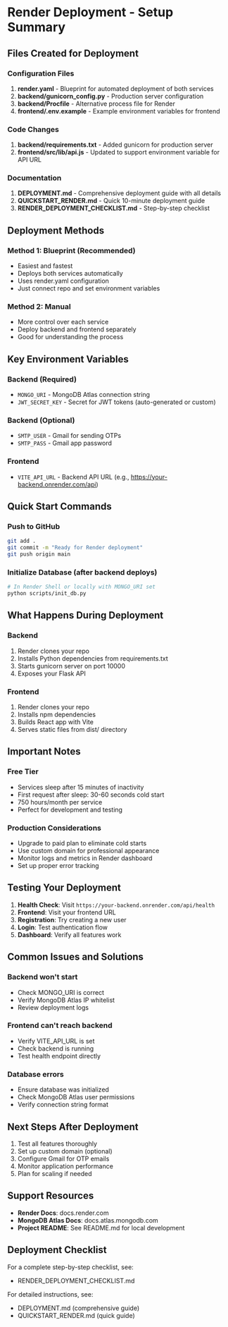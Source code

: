 # Render Deployment - Setup Summary

## Files Created for Deployment

### Configuration Files
1. **render.yaml** - Blueprint for automated deployment of both services
2. **backend/gunicorn_config.py** - Production server configuration
3. **backend/Procfile** - Alternative process file for Render
4. **frontend/.env.example** - Example environment variables for frontend

### Code Changes
1. **backend/requirements.txt** - Added gunicorn for production server
2. **frontend/src/lib/api.js** - Updated to support environment variable for API URL

### Documentation
1. **DEPLOYMENT.md** - Comprehensive deployment guide with all details
2. **QUICKSTART_RENDER.md** - Quick 10-minute deployment guide
3. **RENDER_DEPLOYMENT_CHECKLIST.md** - Step-by-step checklist

## Deployment Methods

### Method 1: Blueprint (Recommended)
- Easiest and fastest
- Deploys both services automatically
- Uses render.yaml configuration
- Just connect repo and set environment variables

### Method 2: Manual
- More control over each service
- Deploy backend and frontend separately
- Good for understanding the process

## Key Environment Variables

### Backend (Required)
- `MONGO_URI` - MongoDB Atlas connection string
- `JWT_SECRET_KEY` - Secret for JWT tokens (auto-generated or custom)

### Backend (Optional)
- `SMTP_USER` - Gmail for sending OTPs
- `SMTP_PASS` - Gmail app password

### Frontend
- `VITE_API_URL` - Backend API URL (e.g., https://your-backend.onrender.com/api)

## Quick Start Commands

### Push to GitHub
```bash
git add .
git commit -m "Ready for Render deployment"
git push origin main
```

### Initialize Database (after backend deploys)
```bash
# In Render Shell or locally with MONGO_URI set
python scripts/init_db.py
```

## What Happens During Deployment

### Backend
1. Render clones your repo
2. Installs Python dependencies from requirements.txt
3. Starts gunicorn server on port 10000
4. Exposes your Flask API

### Frontend
1. Render clones your repo
2. Installs npm dependencies
3. Builds React app with Vite
4. Serves static files from dist/ directory

## Important Notes

### Free Tier
- Services sleep after 15 minutes of inactivity
- First request after sleep: 30-60 seconds cold start
- 750 hours/month per service
- Perfect for development and testing

### Production Considerations
- Upgrade to paid plan to eliminate cold starts
- Use custom domain for professional appearance
- Monitor logs and metrics in Render dashboard
- Set up proper error tracking

## Testing Your Deployment

1. **Health Check**: Visit `https://your-backend.onrender.com/api/health`
2. **Frontend**: Visit your frontend URL
3. **Registration**: Try creating a new user
4. **Login**: Test authentication flow
5. **Dashboard**: Verify all features work

## Common Issues and Solutions

### Backend won't start
- Check MONGO_URI is correct
- Verify MongoDB Atlas IP whitelist
- Review deployment logs

### Frontend can't reach backend
- Verify VITE_API_URL is set
- Check backend is running
- Test health endpoint directly

### Database errors
- Ensure database was initialized
- Check MongoDB Atlas user permissions
- Verify connection string format

## Next Steps After Deployment

1. Test all features thoroughly
2. Set up custom domain (optional)
3. Configure Gmail for OTP emails
4. Monitor application performance
5. Plan for scaling if needed

## Support Resources

- **Render Docs**: docs.render.com
- **MongoDB Atlas Docs**: docs.atlas.mongodb.com
- **Project README**: See README.md for local development

## Deployment Checklist

For a complete step-by-step checklist, see:
- RENDER_DEPLOYMENT_CHECKLIST.md

For detailed instructions, see:
- DEPLOYMENT.md (comprehensive guide)
- QUICKSTART_RENDER.md (quick guide)
